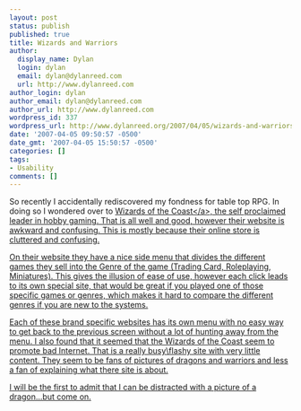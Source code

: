 ```yaml
---
layout: post
status: publish
published: true
title: Wizards and Warriors
author:
  display_name: Dylan
  login: dylan
  email: dylan@dylanreed.com
  url: http://www.dylanreed.com
author_login: dylan
author_email: dylan@dylanreed.com
author_url: http://www.dylanreed.com
wordpress_id: 337
wordpress_url: http://www.dylanreed.org/2007/04/05/wizards-and-warriors/
date: '2007-04-05 09:50:57 -0500'
date_gmt: '2007-04-05 15:50:57 -0500'
categories: []
tags:
- Usability
comments: []
---
```

<p>So recently I accidentally rediscovered my fondness for table top RPG. In doing so I wondered over to <a href="http:&#47;&#47;www.wizards.com">Wizards of the Coast<&#47;a>, the self proclaimed leader in hobby gaming. That is all well and good, however their website is awkward and confusing. This is mostly because their online store is cluttered and confusing.</p>
<p>On their website they have a nice side menu that divides the different games they sell into the Genre of the game (Trading Card, Roleplaying, Miniatures). This gives the illusion of ease of use, however each click leads to its own special site, that would be great if you played one of those specific games or genres, which makes it hard to compare the different genres if you are new to the systems.</p>
<p>Each of these brand specific websites has its own menu with no easy way to get back to the previous screen without a lot of hunting away from the menu. I also found that it seemed that the Wizards of the Coast seem to promote bad Internet. That is a really busy\flashy site with very little content. They seem to be fans of pictures of dragons and warriors and less a fan of explaining what there site is about.</p>
<p>I will be the first to admit that I can be distracted with a picture of a dragon...but come on.</p>
